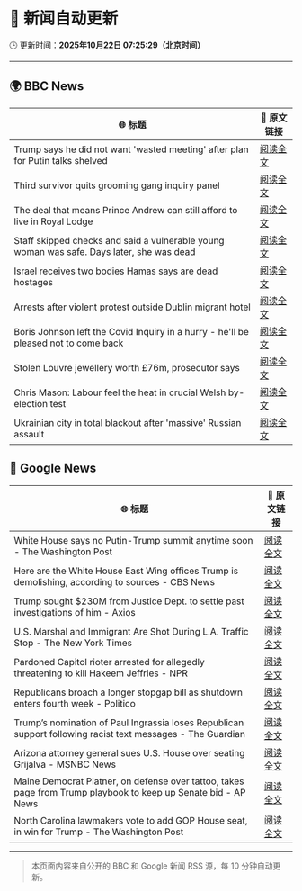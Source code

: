 # 🧠 新闻自动更新

🕒 更新时间：**2025年10月22日 07:25:29（北京时间）**

---

## 🌍 BBC News

| 🌐 标题 | 🔗 原文链接 |
|--------|-------------|
| Trump says he did not want 'wasted meeting' after plan for Putin talks shelved | [阅读全文](https://www.bbc.com/news/articles/c4gjp73gp41o?at_medium=RSS&at_campaign=rss) |
| Third survivor quits grooming gang inquiry panel | [阅读全文](https://www.bbc.com/news/articles/cwykd173l3vo?at_medium=RSS&at_campaign=rss) |
| The deal that means Prince Andrew can still afford to live in Royal Lodge | [阅读全文](https://www.bbc.com/news/articles/cgmx1gxv1e7o?at_medium=RSS&at_campaign=rss) |
| Staff skipped checks and said a vulnerable young woman was safe. Days later, she was dead | [阅读全文](https://www.bbc.com/news/articles/cz91e1e23wzo?at_medium=RSS&at_campaign=rss) |
| Israel receives two bodies Hamas says are dead hostages | [阅读全文](https://www.bbc.com/news/articles/cd675jygwp1o?at_medium=RSS&at_campaign=rss) |
| Arrests after violent protest outside Dublin migrant hotel | [阅读全文](https://www.bbc.com/news/articles/c629zg8v8jpo?at_medium=RSS&at_campaign=rss) |
| Boris Johnson left the Covid Inquiry in a hurry - he'll be pleased not to come back | [阅读全文](https://www.bbc.com/news/articles/cj6nennz0nyo?at_medium=RSS&at_campaign=rss) |
| Stolen Louvre jewellery worth £76m, prosecutor says | [阅读全文](https://www.bbc.com/news/articles/cj9722wlmj7o?at_medium=RSS&at_campaign=rss) |
| Chris Mason: Labour feel the heat in crucial Welsh by-election test | [阅读全文](https://www.bbc.com/news/articles/cy4pv88717po?at_medium=RSS&at_campaign=rss) |
| Ukrainian city in total blackout after 'massive' Russian assault | [阅读全文](https://www.bbc.com/news/articles/cn8vrxjdd5go?at_medium=RSS&at_campaign=rss) |

## 📰 Google News

| 🌐 标题 | 🔗 原文链接 |
|--------|-------------|
| White House says no Putin-Trump summit anytime soon - The Washington Post | [阅读全文](https://news.google.com/rss/articles/CBMilgFBVV95cUxOd2VuSFAxdTM4TEs0TkozRExFeklEeVh0VkJDVkswcTJzN0lIQVlLMjNWeHhKTTBvWFB4em0tZUlmcU9KcFRlamRSWE5paWpxNXdacGxGckFsNTZwQjF4T0lQcXFJd05SZXhqaWM1ZU9qNzNWMjJsNElVWWVGWWpJMVN4TTc4aTdoc1p6REFKeVducW1ZNnc?oc=5) |
| Here are the White House East Wing offices Trump is demolishing, according to sources - CBS News | [阅读全文](https://news.google.com/rss/articles/CBMifEFVX3lxTE1zLUZaTjQyR0xJYU5teHVDb2pEd1pQQVdQZWdMZEtDN3c1ZWczek1OdVR6RU9PYzhZNFlWbDFISG9yXzVORzI1aGNOY0pEejA1bmdUT0tna0FIX212RTRwVlBRbjI3UGZYOUFlWnlpNjEwQ0FPQ2xURU9TdHDSAYIBQVVfeXFMTm84WU1fS1BGbVZlLUVpeTZkS1pNSEd0MFRrTWpkYnRuTm1Ja0p6MllHdmtqUmRpTXhSVWhSWklucDh4RjJEei1aU3lrSXp4NWFwc0p6OXJ1UnJBM1EwTElDRmhkMTFmUUM4cVQ4VnFDUS1UUG1YMGZ1TW1xOVBaVnpoZw?oc=5) |
| Trump sought $230M from Justice Dept. to settle past investigations of him - Axios | [阅读全文](https://news.google.com/rss/articles/CBMihwFBVV95cUxPMkoxMHpUU0UzVnlxV3VnU2dlZVFhNV85TWhudVNKV3Q4TmNBVWt6S2ZKVldMVmFoRnQ4QV9JY0RuZXo2QzhsejYxTEFka3M2dWZvRHJUbnNleUlDTEs0WlNLSWUxdDVKNS1xWUNOY285QVlXNDlrRXEzZjFkaF8wRnRoTW4xNWc?oc=5) |
| U.S. Marshal and Immigrant Are Shot During L.A. Traffic Stop - The New York Times | [阅读全文](https://news.google.com/rss/articles/CBMijAFBVV95cUxQVk9PeW5ZLUtLU2lfbjFQQVFRVXJWeThsaGJENlN1eWczSmV6ZWxLU3dmYmtrdGFlbjkyUFREaUltSzF4Rm8tLTdhNkpwRnF2blFic3FrRjRGUi1naGRSQVVZcEFPSzl5dGw0M21mOE5oNzBpUGhZTEJ5emtKTDJ2QTk0cTUtU0o0aHRSdg?oc=5) |
| Pardoned Capitol rioter arrested for allegedly threatening to kill Hakeem Jeffries - NPR | [阅读全文](https://news.google.com/rss/articles/CBMikgFBVV95cUxQSGZodU9BMHV4c0R1dlVONkRvdU0xaFJuR2tYbnplUEtrcjhBTE0wVjAxWENOOXNuTEtEc0NoTXgydVh2eFVHMU9BNXJGWjJkNEdOeVRsRktZS3dEbUJScHBTTVhTY1VhdmM3VVQ5VUdVY3N0Tk9QUElMazdJQlNYQktGaXBWYTg1Sm9UVjFBRWxXZw?oc=5) |
| Republicans broach a longer stopgap bill as shutdown enters fourth week - Politico | [阅读全文](https://news.google.com/rss/articles/CBMiiAFBVV95cUxPVjVaa1hiY2k3NkdMWEE4dEdXLUo1dTlOeTZvUHp4dnVnQVVzZXlCM082dWR0NnNuN2dHS3h5VnRyUDkzSHB1X1RHYjJxaDlaNDN5V3Q4Wngzc0dJVkp0eXNObi1oVnZzRWFBd2hJU2tMSzZ2NXNxTFhFVHdMX2VKMGpkUmRSWXkt?oc=5) |
| Trump’s nomination of Paul Ingrassia loses Republican support following racist text messages - The Guardian | [阅读全文](https://news.google.com/rss/articles/CBMilwFBVV95cUxNTHB3WFJXVFl6eUhIMExndlY0d1VPVF9CdXdLVXRaNmVhbE5XQ05jMm5CTkpWZEtsdmdmN2FaZ1M3NlF2UUN3bVdrSnJFSURKeFd3cHU3Ul9hVGVSWm9VdnhPbW5XV1VMMFRyMUp5MGlYc1U3cDh4ZW1BdGc4NWNzUWJHUVY4X3ZJb1l4SHVYU09FOWRPdnVV?oc=5) |
| Arizona attorney general sues U.S. House over seating Grijalva - MSNBC News | [阅读全文](https://news.google.com/rss/articles/CBMiqwFBVV95cUxOR0EyTEZwejVJT29NcnJ6ZzFtbHlpWEJLeHV1YmZiNmZjRlRJcXVPTktjWS1ublRvTlpKWDNqLTZwY1V5OUhIZTB1S2NiVzZhZGJ3eXlBUmpPU092Q0ZIMWtyb2EwRy01cWl1eGtEUUVzUU01WkhQbFkyekJFWUFNUF9Wcl9NVGp5eDNCT0V2VFo3R0NDdDB0TGdseVJLSGhHdmFCNmFlU3FWbWPSAXNBVV95cUxNS1hrUVlpRFNDdnNmZ0o1cHl4djlGVHBDd0hJOTJpVGN3RUZjMHd6bnQ5bVZlMllDa085MVF1OXV0Z0w1LXpZcmluaHVDTWRnMFlJdXlLY3YzQlB4R3BtTGxrRlJBMzd1cmMtWHRFcXBNUWVJ?oc=5) |
| Maine Democrat Platner, on defense over tattoo, takes page from Trump playbook to keep up Senate bid - AP News | [阅读全文](https://news.google.com/rss/articles/CBMiqwFBVV95cUxNb3doaG1IZGsxeE1aNEMwX1B6cFQ5bXhWMXlIRm5lSS1vM3JjNXhsYS1fd3RxVFpHWlRqY1c4cFUtNE9JOFd6YUM0Y053VFV5TDM1NFYxU0tnSjV5RHdfMXNRWUR3M19RNjZlZXNwQmUtM3owQXpXcjVlWmhLVnpuLTdKSnZReVNSdzN1UTFaRENrdzYxNWNyeEZSakFOQnJ0UzNEaXV6OXNKT3c?oc=5) |
| North Carolina lawmakers vote to add GOP House seat, in win for Trump - The Washington Post | [阅读全文](https://news.google.com/rss/articles/CBMilgFBVV95cUxQMFhEZl8yWGxVVmtTNW9LUi1nN2lNRVE1a2c0Q0xsRXpTZTVLTWwxdXk5T0hqMTNFdVBCWDM2UTFYcXlZdTdySXFLdkdhck9YUjlyYkx3eWhmaGhBSk45by1jTlNQbDNLMmYyOE5faTZ6eWRra1dCcnFBdmdmc3h0YVhkTGM4M0k0SmVwUXd4MHAzbEppenc?oc=5) |

---
> 本页面内容来自公开的 BBC 和 Google 新闻 RSS 源，每 10 分钟自动更新。